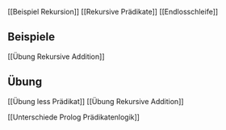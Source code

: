 [[Beispiel Rekursion]]
[[Rekursive Prädikate]]
[[Endlosschleife]]

## Beispiele
[[Übung Rekursive Addition]] 

## Übung
[[Übung less Prädikat]]
[[Übung Rekursive Addition]]


[[Unterschiede Prolog Prädikatenlogik]]